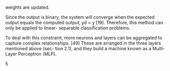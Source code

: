 weights are updated.

Since the output is binary, the system will converge when the expected output equals
the computed output, yd = y [19]. Therefore, this method can only be applied to linear-
separable classification problems.

To deal with this constraint, more neurons and layers can be aggregated to capture
complex relationships. [49] These are arranged in the three layers mentioned above (sec-
tion 2.1), and they build a machine known as a Multi-Layer Perceptron (MLP).

5